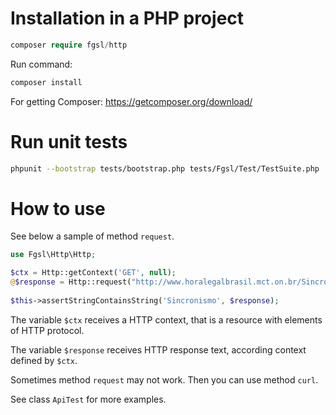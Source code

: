 # Installation in a PHP project

```php
composer require fgsl/http
```

Run command:

```bash
composer install
```

For getting Composer: https://getcomposer.org/download/

# Run unit tests

```bash
phpunit --bootstrap tests/bootstrap.php tests/Fgsl/Test/TestSuite.php
```

# How to use

See below a sample of method `request`.

```php
use Fgsl\Http\Http;

$ctx = Http::getContext('GET', null);
@$response = Http::request("http://www.horalegalbrasil.mct.on.br/SincronismoPublico.html", $ctx);
        
$this->assertStringContainsString('Sincronismo', $response);
``` 

The variable `$ctx` receives a HTTP context, that is a resource with elements of HTTP protocol.

The variable `$response` receives HTTP response text, according context defined by `$ctx`.

Sometimes method `request` may not work. Then you can use method `curl`.

See class `ApiTest` for more examples.

